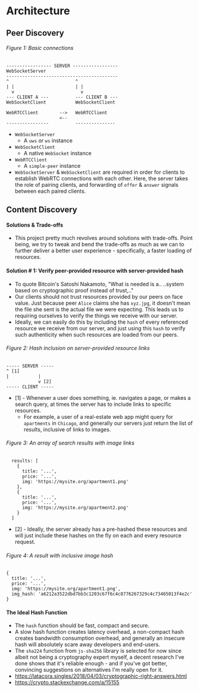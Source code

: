 # Architecture

## Peer Discovery

###### Figure 1: Basic connections

```
----------------- SERVER -----------------
WebSocketServer
------------------------------------------
^                         ^  
| |                       | |
  v                         v
--- CLIENT A ---          --- CLIENT B ---
WebSocketClient           WebSocketClient

WebRTCClient        -->   WebRTCClient
                    <--
----------------          ---------------
```

* `WebSocketServer`
  * A `uws` or `ws` instance
* `WebSocketClient`
  * A native `WebSocket` instance
* `WebRTCClient`
  * A `simple-peer` instance
* `WebSocketServer` & `WebSocketClient` are required in order for clients to establish WebRTC connections with each other. Here, the server takes the role of pairing clients, and forwarding of `offer` & `answer` signals between each paired clients.

## Content Discovery

#### Solutions & Trade-offs

* This project pretty much revolves around solutions with trade-offs. Point being, we try to tweak and bend the trade-offs as much as we can to further deliver a better user experience - specifically, a faster loading of resources.

#### Solution # 1: Verify peer-provided resource with server-provided hash

* To quote Bitcoin's Satoshi Nakamoto, "What is needed is a.. ..system based on cryptographic proof instead of trust,.."
* Our clients should not trust resources provided by our peers on face value. Just because peer `Alice` claims she has `xyz.jpg`, it doesn't mean the file she sent is the actual file we were expecting. This leads us to requiring ourselves to verify the things we receive with our server.
* Ideally, we can easily do this by including the `hash` of every referenced resource we receive from our server, and just using this `hash` to verify such authenticity when such resources are loaded from our peers.

###### Figure 2: Hash inclusion on server-provided resource links

```
----- SERVER -----
^ [1]
|           |
            v [2]
----- CLIENT -----
```

* [1] - Whenever a user does something, ie. navigates a page, or makes a search query, at times the server has to include links to specific resources.
  * For example, a user of a real-estate web app might query for `apartments` in `Chicago`, and generally our servers just return the list of results, inclusive of links to images.

###### Figure 3: An array of search results with image links

```
  results: [
    {
      title: '...',
      price: '...',
      img: 'https://mysite.org/apartment1.png'
    },
    {
      title: '...',
      price: '...',
      img: 'https://mysite.org/apartment2.png'
    }
  ]
```

* [2] - Ideally, the server already has a pre-hashed these resources and will just include these hashes on the fly on each and every resource request.

###### Figure 4: A result with inclusive image hash

```
{
  title: '...',
  price: '...',
  img: 'https://mysite.org/apartment1.png',
  img_hash: 'a6212a3522dbd7bb3c1203c67f6c4c8776267329c4c73465013f4e2c'
}
```

#### The Ideal Hash Function

* The `hash` function should be fast, compact and secure.
* A slow hash function creates latency overhead, a non-compact hash creates bandwidth consumption overhead, and generally an insecure hash will absolutely scare away developers and end-users.
* The `sha224` function from `js-sha256` library is selected for now since albeit not being a cryptography expert myself, a decent research I've done shows that it's reliable enough - and if you've got better, convincing suggestions on alternatives I'm really open for it.
* https://latacora.singles/2018/04/03/cryptographic-right-answers.html
* https://crypto.stackexchange.com/a/15155
